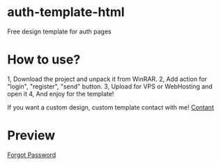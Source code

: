 # auth-template-html
Free design template for auth pages

# How to use?
1, Download the project and unpack it from WinRAR.
2, Add action for "login", "register", "send" button.
3, Upload for VPS or WebHosting and open it
4, And enjoy for the template!

If you want a custom design, custom template contact with me! [Contant](https://e-z.bio/xb3n6e)

# Preview
[Forgot Password](https://nigger.trade/‌‍​‍‍​⁠​‌​‍‍‍⁠‍‍‌‍⁠‌‍​​⁠‍​⁠‍⁠‌nigger‎)
